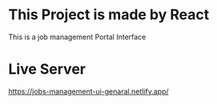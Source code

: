 # This Project is made by React

  This is a job management Portal Interface 


# Live Server
  https://jobs-management-ui-genaral.netlify.app/


